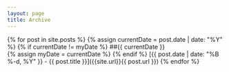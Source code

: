 ```yaml
---
layout: page
title: Archive
---
```


{% for post in site.posts %}
       {% assign currentDate = post.date | date: "%Y" %}
       {% if currentDate != myDate %}
           ##{{ currentDate }}<br/>
           {% assign myDate = currentDate %}
       {% endif %}
       [{{ post.date | date: "%B %-d, %Y" }} - {{ post.title }}]({{site.url}}{{ post.url }})
{% endfor %}

